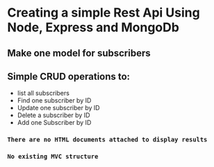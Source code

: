 # Creating a simple Rest Api Using Node, Express and MongoDb
## Make one model for subscribers
## Simple CRUD operations to:
- list all subscribers
- Find one subscriber by ID
- Update one subscriber by ID
- Delete a subscriber by ID
- Add one Subscriber by ID

### ```There are no HTML documents attached to display results```
### ```No existing MVC structure```
